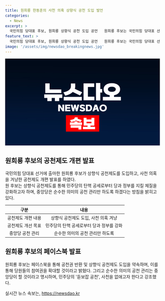 ```yaml
---
title: 원희룡 한동훈의 사천 의혹 상향식 공천 도입 발언
categories:
  - News
excerpt: >
  국민의힘 당대표 후보, 원희룡 상향식 공천 도입 공언   원희룡 후보는 국민의힘 당대표 선거 출마 공약으로 상향식 공천 도입을 약속하며, 당원들의 공천 권한을 강화하고 사천 의혹을 겨냥했다. 민주당의 탄핵 공세를 비판하며 상향식 공천을 통해 당과 정부를 지킬 체질을 강화할 것이라 밝혔다. 이에 앞서 제기된 한동훈 후보의 사천 의혹을 언급하며 공천 순수성을 강조했다.
feature_text: >
  국민의힘 당대표 후보, 원희룡 상향식 공천 도입 공언   원희룡 후보는 국민의힘 당대표 선거 출마 공약으로 상향식 공천 도입을 약속하며, 당원들의 공천 권한을 강화하고 사천 의혹을 겨냥했다. 민주당의 탄핵 공세를 비판하며 상향식 공천을 통해 당과 정부를 지킬 체질을 강화할 것이라 밝혔다. 이에 앞서 제기된 한동훈 후보의 사천 의혹을 언급하며 공천 순수성을 강조했다.
image: '/assets/img/newsdao_breakingnews.jpg'
---
```


<p><img src="/assets/img/newsdao_breakingnews.jpg" alt="firstkoreanews 속보" /></p>

<h2 data-ke-size="size26">원희룡 후보의 공천제도 개편 발표</h2>

<p data-ke-size="size16">국민의힘 당대표 선거에 출마한 원희룡 후보가 상향식 공천제도를 도입하고, 사천 의혹을 겨냥한 공천제도 개편 발표를 하였다. <br>
원 후보는 상향식 공천제도를 통해 민주당의 탄핵 공세로부터 당과 정부를 지킬 체질을 강화하고자 하며, 중앙당은 순수한 의미의 공천 관리만 하도록 하겠다는 방침을 밝히고 있다.</p>

<table>
<thead>
<tr>
<th style="text-align: center;">구분</th>
<th style="text-align: center;">내용</th>
</tr>
</thead>
<tbody>
<tr>
<td style="text-align: center;">공천제도 개편 내용</td>
<td style="text-align: center;">상향식 공천제도 도입, 사천 의혹 겨냥</td>
</tr>
<tr>
<td style="text-align: center;">공천제도 개선 목표</td>
<td style="text-align: center;">민주당의 탄핵 공세로부터 당과 정부를 강화</td>
</tr>
<tr>
<td style="text-align: center;">중앙당 공천 관리</td>
<td style="text-align: center;">순수한 의미의 공천 관리만 하도록</td>
</tr>
</tbody>
</table>

<h2 data-ke-size="size26">원희룡 후보의 페이스북 발표</h2>

<p data-ke-size="size16">원희룡 후보는 페이스북을 통해 공천권 반환 및 상향식 공천제도 도입을 약속하며, 이를 통해 당원들의 참여권을 확대할 것이라고 밝혔다. 그리고 순수한 의미의 공천 관리는 중앙당이 할 것이라고 명시하며, 민주당의 '듣보잡 공천', 사천을 없애고자 한다고 강조했다.</p>
실시간 뉴스 속보는, <a href="https://newsdao.kr" rel="dofollow">https://newsdao.kr</a>


